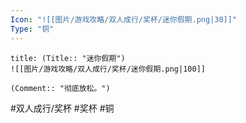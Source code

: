 ```yaml
---
Icon: "![[图片/游戏攻略/双人成行/奖杯/迷你假期.png|30]]"
Type: "铜"
---
```

```ad-common-bronze-trophy
title: (Title:: "迷你假期")
![[图片/游戏攻略/双人成行/奖杯/迷你假期.png|100]]

(Comment:: "彻底放松。")
```

#双人成行/奖杯 #奖杯 #铜
